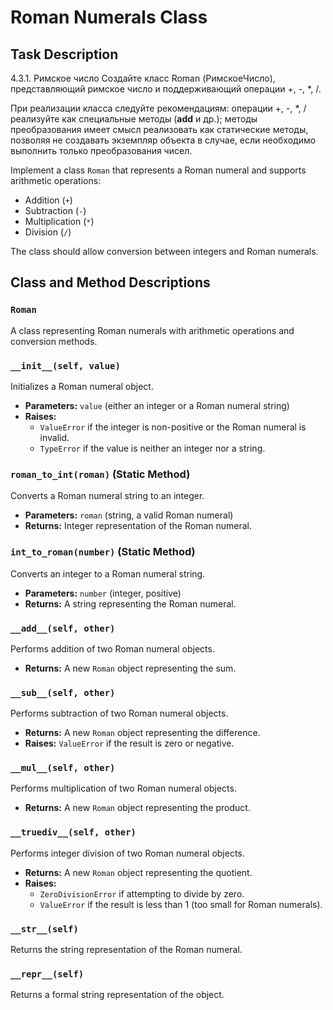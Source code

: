 # Roman Numerals Class 

## Task Description

4.3.1. Римское число
Создайте класс Roman (РимскоеЧисло), представляющий римское число и поддерживающий операции +, -, *, /.

При реализации класса следуйте рекомендациям:
операции +, -, *, / реализуйте как специальные методы (__add__ и др.); методы преобразования имеет
смысл реализовать как статические методы, позволяя не создавать экземпляр объекта в случае,
если необходимо выполнить только преобразования чисел.

Implement a class `Roman` that represents a Roman numeral and supports arithmetic operations:
- Addition (`+`)
- Subtraction (`-`)
- Multiplication (`*`)
- Division (`/`)

The class should allow conversion between integers and Roman numerals.

## Class and Method Descriptions

### `Roman`
A class representing Roman numerals with arithmetic operations and conversion methods.

### `__init__(self, value)`
Initializes a Roman numeral object.
- **Parameters:** `value` (either an integer or a Roman numeral string)
- **Raises:**
  - `ValueError` if the integer is non-positive or the Roman numeral is invalid.
  - `TypeError` if the value is neither an integer nor a string.

### `roman_to_int(roman)` (Static Method)
Converts a Roman numeral string to an integer.
- **Parameters:** `roman` (string, a valid Roman numeral)
- **Returns:** Integer representation of the Roman numeral.

### `int_to_roman(number)` (Static Method)
Converts an integer to a Roman numeral string.
- **Parameters:** `number` (integer, positive)
- **Returns:** A string representing the Roman numeral.

### `__add__(self, other)`
Performs addition of two Roman numeral objects.
- **Returns:** A new `Roman` object representing the sum.

### `__sub__(self, other)`
Performs subtraction of two Roman numeral objects.
- **Returns:** A new `Roman` object representing the difference.
- **Raises:** `ValueError` if the result is zero or negative.

### `__mul__(self, other)`
Performs multiplication of two Roman numeral objects.
- **Returns:** A new `Roman` object representing the product.

### `__truediv__(self, other)`
Performs integer division of two Roman numeral objects.
- **Returns:** A new `Roman` object representing the quotient.
- **Raises:**
  - `ZeroDivisionError` if attempting to divide by zero.
  - `ValueError` if the result is less than 1 (too small for Roman numerals).

### `__str__(self)`
Returns the string representation of the Roman numeral.

### `__repr__(self)`
Returns a formal string representation of the object.



